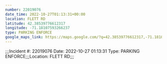 ```yaml
---
number: 22019076
date_time: 2022-10-27T01:13:31+00:00
location: FLETT RD
latitude: 42.38539776612317
longitude: -71.18107593266237
type: PARKING ENFORCE
google_maps_link: https://maps.google.com/?q=42.38539776612317,-71.18107593266237
---
```


;;;Incident #: 22019076   Date: 2022-10-27 01:13:31    Type: PARKING ENFORCE;;;Location: FLETT RD;;;
